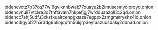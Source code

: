 bidencvctz7p37oq77wi6gvlknhbwab77xuaye2b2imusepmyoiprdyd.onion
bidencvnuii7vtckre3d7tnftavaln7hkpefjgj7wrdduaazpll3c2qd.onion
bidencc7ahj5udfu3xksfxualrcenpgxraze7egpbx2zmgmmryehz4id.onion
bidenc3lgypl27h5r3dg6bliojdpfm56bjrp3eytaazuosdakq2ddnad.onion